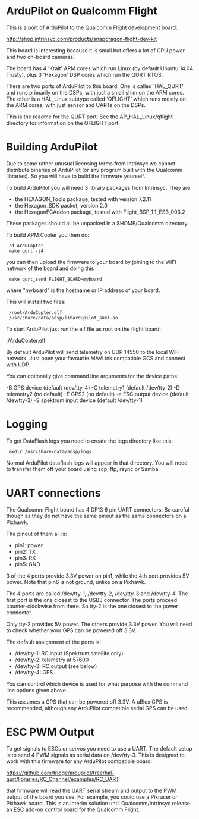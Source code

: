 # ArduPilot on Qualcomm Flight

This is a port of ArduPilot to the Qualcomm Flight development board:

  http://shop.intrinsyc.com/products/snapdragon-flight-dev-kit

This board is interesting because it is small but offers a lot of CPU
power and two on-board cameras.

The board has 4 'Krait' ARM cores which run Linux (by default Ubuntu
14.04 Trusty), plus 3 'Hexagon' DSP cores which run the QURT RTOS.

There are two ports of ArduPilot to this board. One is called
'HAL_QURT' and runs primarily on the DSPs, with just a small shim on
the ARM cores. The other is a HAL_Linux subtype called 'QFLIGHT' which
runs mostly on the ARM cores, with just sensor and UARTs on the DSPs.

This is the readme for the QURT port. See the AP_HAL_Linux/qflight
directory for information on the QFLIGHT port.

# Building ArduPilot

Due to some rather unusual licensing terms from Intrinsyc we cannot
distribute binaries of ArduPilot (or any program built with the
Qualcomm libraries). So you will have to build the firmware yourself.

To build ArduPilot you will need 3 library packages from
Intrinsyc. They are:

 * the HEXAGON_Tools package, tested with version 7.2.11
 * the Hexagon_SDK packet, version 2.0
 * the HexagonFCAddon package, tested with Flight_BSP_1.1_ES3_003.2

These packages should all be unpacked in a $HOME/Qualcomm directory.

To build APM:Copter you then do:

```
 cd ArduCopter
 make qurt -j4
```

you can then upload the firmware to your board by joining to the WiFi
network of the board and doing this

```
 make qurt_send FLIGHT_BOARD=myboard
```

where "myboard" is the hostname or IP address of your board.

This will install two files:

```
 /root/ArduCopter.elf
 /usr/share/data/adsp/libardupilot_skel.so
```

To start ArduPilot just run the elf file as root on the flight board:

  ./ArduCopter.elf

By default ArduPilot will send telemetry on UDP 14550 to the local
WiFi network. Just open your favourite MAVLink compatible GCS and
connect with UDP.

You can optionally give command line arguments for the device paths:

  -B  GPS device (default /dev/tty-4)
  -C  telemetry1 (default /dev/tty-2)
  -D  telemetry2 (no default)
  -E  GPS2 (no default)
  -e  ESC output device (default /dev/tty-3)
  -S  spektrum input device (default /dev/tty-1)

# Logging

To get DataFlash logs you need to create the logs directory like this:

```
 mkdir /usr/share/data/adsp/logs
```

Normal ArduPilot dataflash logs will appear in that directory. You
will need to transfer them off your board using scp, ftp, rsync or
Samba.

# UART connections

The Qualcomm Flight board has 4 DF13 6 pin UART connectors. Be careful
though as they do not have the same pinout as the same connectors on a
Pixhawk.

The pinout of them all is:

 * pin1: power
 * pin2: TX
 * pin3: RX
 * pin5: GND

3 of the 4 ports provide 3.3V power on pin1, while the 4th port
provides 5V power. Note that pin6 is not ground, unlike on a Pixhawk.

The 4 ports are called /dev/tty-1, /dev/tty-2, /dev/tty-3 and
/dev/tty-4. The first port is the one closest to the USB3
connector. The ports proceed counter-clockwise from there. So tty-2 is
the one closest to the power connector.

Only tty-2 provides 5V power. The others provide 3.3V power. You will
need to check whether your GPS can be powered off 3.3V.

The default assignment of the ports is:

 * /dev/tty-1: RC input (Spektrum satellite only)
 * /dev/tty-2: telemetry at 57600
 * /dev/tty-3: RC output (see below)
 * /dev/tty-4: GPS

You can control which device is used for what purpose with the command
line options given above.

This assumes a GPS that can be powered off 3.3V. A uBlox GPS is
recommended, although any ArduPilot compatible serial GPS can be used.

# ESC PWM Output

To get signals to ESCs or servos you need to use a UART. The default
setup is to send 4 PWM signals as serial data on /dev/tty-3. This is
designed to work with this firmware for any ArduPilot compatible
board:

  https://github.com/tridge/ardupilot/tree/hal-qurt/libraries/RC_Channel/examples/RC_UART

that firmware will read the UART serial stream and output to the PWM
output of the board you use. For example, you could use a Pixracer or
Pixhawk board. This is an interim solution until Qualcomm/Intrinsyc
release an ESC add-on control board for the Qualcomm Flight.

